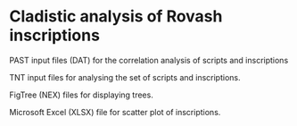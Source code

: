 # Cladistic analysis of Rovash inscriptions

PAST input files (DAT) for the correlation analysis of scripts and inscriptions

TNT input files for analysing the set of scripts and inscriptions.

FigTree (NEX) files for displaying trees.

Microsoft Excel (XLSX) file for scatter plot of inscriptions.
